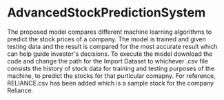 # AdvancedStockPredictionSystem
The proposed model compares different machine learning algorithms to predict the stock prices of a company. The model is trained and given testing data and the  result is compared for the most accurate result which can help guide investor's decisions.
To execute the model download the code and change the path for the Import Dataset to whichever .csv file consists the history of stock data for training and testing purposes of the machine, to predict the stocks for that purticular comapny. For reference, RELIANCE.csv has been added which is a sample stock for the company Reliance.
